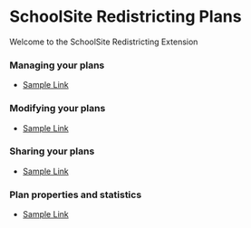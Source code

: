 
# SchoolSite Redistricting Plans
Welcome to the SchoolSite Redistricting Extension
&nbsp;

### Managing your plans
* [Sample Link](index.md)

### Modifying your plans
* [Sample Link](index.md)

### Sharing your plans
* [Sample Link](index.md)

### Plan properties and statistics
* [Sample Link](index.md)